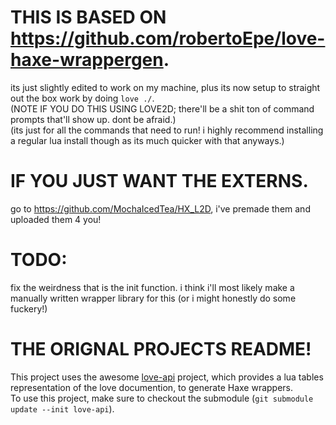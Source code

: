 # THIS IS BASED ON https://github.com/robertoEpe/love-haxe-wrappergen.
its just slightly edited to work on my machine, plus its now setup to straight out the box work by doing `love ./`.  
(NOTE IF YOU DO THIS USING LOVE2D; there'll be a shit ton of command prompts that'll show up. dont be afraid.)  
(its just for all the commands that need to run! i highly recommend installing a regular lua install though as its much quicker with that anyways.)  

# IF YOU JUST WANT THE EXTERNS.  
go to https://github.com/MochaIcedTea/HX_L2D, i've premade them and uploaded them 4 you!  

# TODO:
fix the weirdness that is the init function. i think i'll most likely make a manually written wrapper library for this (or i might honestly do some fuckery!)  

# THE ORIGNAL PROJECTS README!
This project uses the awesome [love-api][] project, which provides a lua tables representation of the love documention, to generate Haxe wrappers.  
To use this project, make sure to checkout the submodule (`git submodule update --init love-api`).  

[love-api]: https://github.com/love2d-community/love-api  

